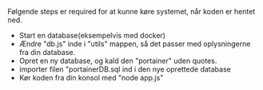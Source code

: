 Følgende steps er required for at kunne køre systemet, når koden er hentet ned. 
 - Start en database(eksempelvis med docker)
 - Ændre "db.js" inde i "utils" mappen, så det passer med oplysningerne fra din database.
 - Opret en ny database, og kald den "portainer" uden quotes.
 - importer filen "portainerDB.sql ind i den nye oprettede database
 - Kør koden fra din konsol med "node app.js"
